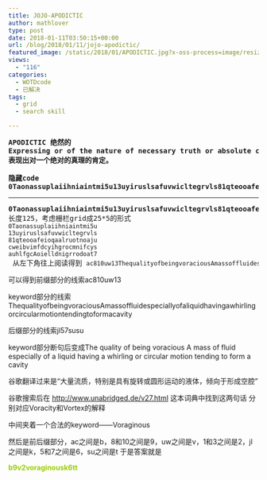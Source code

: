 ```yaml
---
title: JOJO-APODICTIC
author: mathlover
type: post
date: 2018-01-11T03:50:15+00:00
url: /blog/2018/01/11/jojo-apodictic/
featured_image: /static/2018/01/APODICTIC.jpg?x-oss-process=image/resize,m_fill,w_568,h_220
views:
  - "116"
categories:
  - WOTDcode
  - 已解决
tags:
  - grid
  - search skill

---
```

<pre><strong>APODICTIC 绝然的
Expressing or of the nature of necessary truth or absolute certainty.
表现出对一个绝对的真理的肯定。

隐藏code
0Taonassuplaiihniaintmi5u13uyiruslsafuvwicltegrvls81qteooafeioqaalruotnoajucweibvimfdcyihgrocmnifcysauhlfgcAoielldnigrrodoat7
<!--more--></strong></pre>

* * *

<pre><strong>0Taonassuplaiihniaintmi5u13uyiruslsafuvwicltegrvls81qteooafeioqaalruotnoajucweibvimfdcyihgrocmnifcysauhlfgcAoielldnigrrodoat7
</strong>长度125，考虑栅栏grid成25*5的形式
<code>0Taonassuplaiihniaintmi5u
13uyiruslsafuvwicltegrvls
81qteooafeioqaalruotnoaju
cweibvimfdcyihgrocmnifcys
auhlfgcAoielldnigrrodoat7
</code> 从左下角往上阅读得到 <code>ac810uw13ThequalityofbeingvoraciousAmassoffluidespeciallyofaliquidhavingawhirlingorcircularmotiontendingtoformacavityjl57susu</code></pre>

可以得到前缀部分的线索ac810uw13

keyword部分的线索ThequalityofbeingvoraciousAmassoffluidespeciallyofaliquidhavingawhirlingorcircularmotiontendingtoformacavity

后缀部分的线索jl57susu

keyword部分断句后变成The quality of being voracious A mass of fluid especially of a liquid having a whirling or circular motion tending to form a cavity

谷歌翻译过来是“大量流质，特别是具有旋转或圆形运动的液体，倾向于形成空腔”

谷歌搜索后在 http://www.unabridged.de/v27.html 这本词典中找到这两句话 分别对应Voracity和Vortex的解释

中间夹着一个合法的keyword——Voraginous

然后是前后缀部分，ac之间是b，8和10之间是9，uw之间是v，1和3之间是2，jl之间是k，5和7之间是6，su之间是t 于是答案就是

**<span style="color: #99cc00;">b9v2voraginousk6tt</span>**